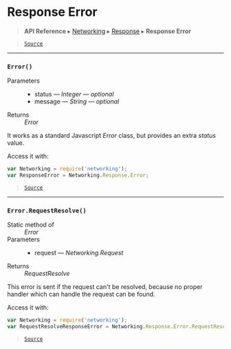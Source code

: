 Response Error
==============

> **API Reference** ▸ [Networking](/api/networking.md) ▸ [Response](/api/networking-response.md) ▸ **Response Error**

<!-- toc -->

> [`Source`](https:/github.com/Neft-io/neft/blob/feb74662c4f7ee7aedc58bcb4488ea1b56f65be9/src/networking/response/error.litcoffee)


* * * 

### `Error()`

<dl><dt>Parameters</dt><dd><ul><li>status — <i>Integer</i> — <i>optional</i></li><li>message — <i>String</i> — <i>optional</i></li></ul></dd><dt>Returns</dt><dd><i>Error</i></dd></dl>

It works as a standard Javascript *Error* class, but provides an extra *status* value.

Access it with:
```javascript
var Networking = require('networking');
var ResponseError = Networking.Response.Error;
```


> [`Source`](https:/github.com/Neft-io/neft/blob/feb74662c4f7ee7aedc58bcb4488ea1b56f65be9/src/networking/response/error.litcoffee#error-errorinteger-status-string-message)


* * * 

### `Error.RequestResolve()`

<dl><dt>Static method of</dt><dd><i>Error</i></dd><dt>Parameters</dt><dd><ul><li>request — <i>Networking.Request</i></li></ul></dd><dt>Returns</dt><dd><i>RequestResolve</i></dd></dl>

This error is sent if the request can't be resolved,
because no proper handler which can handle the request can be found.

Access it with:
```javascript
var Networking = require('networking');
var RequestResolveResponseError = Networking.Response.Error.RequestResolve;
```


> [`Source`](https:/github.com/Neft-io/neft/blob/feb74662c4f7ee7aedc58bcb4488ea1b56f65be9/src/networking/response/error.litcoffee#requestresolve-errorrequestresolvenetworkingrequest-request)

